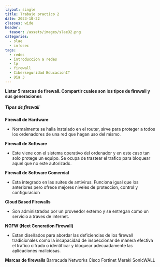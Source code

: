 ```yaml
---
layout: single
title: Trabajo practico 2
date: 2023-10-22
classes: wide
header:
  teaser: /assets/images/slae32.png
categories:
  - slae
  - infosec
tags:
  - redes
  - introduccion a redes
  - tp
  - firewall
  - Ciberseguridad EducacionIT
  - Dia 3
---
```




**Listar 5 marcas de firewall. Compartir cuales son los tipos de firewall y sus generaciones**


##### Tipos de firewall 

**Firewall de Hardware**
- Normalmente se halla instalado en el router, sirve para proteger a todos los ordenadores de una red que hagan uso del mismo.

**Firewall de Software**
- Este viene con el sistema operativo del ordenador y en este caso tan solo protege un equipo. Se ocupa de trastear el trafico para bloquear aquel que no este autorizado.

**Firewall de Software Comercial**
- Esta integrado en las suites de antivirus. Funciona igual que los anteriores pero ofrece mejores niveles de proteccion, control y configuracion

**Cloud Based Firewalls**
- Son administrados por un proveedor externo y se entregan como un servicio a traves de internet.

**NGFW (Next Generation Firewall)**
- Estan diseñados para abordar las deficiencias de los firewall tradicionales como la incapacidad de inspeccionar de manera efectiva el trafico cifrado o identificar y bloquear adecuadamente las aplicaciones maliciosas.


**Marcas de firewalls**
	Barracuda Networks
	Cisco
	Fortinet
	Meraki
	SonicWALL
